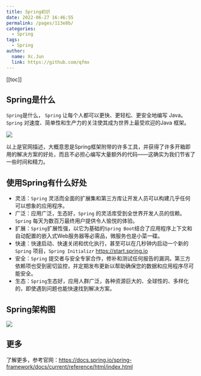 ```yaml
---
title: Spring初识
date: 2022-06-27 16:46:55
permalink: /pages/113e8b/
categories: 
  - Spring
tags: 
  - Spring
author: 
  name: Xc.Jun
  link: https://github.com/qfmx
---
```

[[toc]]
## Spring是什么
`Spring`是什么，
`Spring` 让每个人都可以更快、更轻松、更安全地编写 Java。`Spring` 对速度、简单性和生产力的关注使其成为世界上最受欢迎的Java 框架。

![](https://fire-repository.oss-cn-beijing.aliyuncs.com/spring/spring.png)

以上是官网描述，大概意思是Spring框架附带的许多工具，并获得了许多开箱即用的解决方案的好处，而且不必担心编写大量额外的代码——这确实为我们节省了一些时间和精力。


## 使用Spring有什么好处

- 灵活：`Spring` 灵活而全面的扩展集和第三方库让开发人员可以构建几乎任何可以想象的应用程序。
- 广泛：应用广泛，生态好，`Spring` 的灵活库受到全世界开发人员的信赖。`Spring` 每天为数百万最终用户提供令人愉悦的体验。
- 扩展：`Spring`扩展性强，以它为基础的`Spring Boot`结合了应用程序上下文和自动配置的嵌入式Web服务器等必需品，微服务也是小菜一碟。
- 快速：快速启动、快速关闭和优化执行，甚至可以在几秒钟内启动一个新的 `Spring` 项目，`Spring Initializr` <https://start.spring.io>
- 安全：`Spring` 提交者与安全专家合作，修补和测试任何报告的漏洞。第三方依赖项也受到密切监控，并定期发布更新以帮助确保您的数据和应用程序尽可能安全。
- 生态：`Spring`生态好，应用人群广泛，各种资源巨大的、全球性的、多样化的，即使遇到问题也能快速找到解决方案。

## Spring架构图

![](https://fire-repository.oss-cn-beijing.aliyuncs.com/spring/arthtaic-map.png)


## 更多
了解更多，参考官网：<https://docs.spring.io/spring-framework/docs/current/reference/html/index.html>
